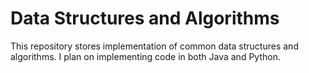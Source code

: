 # Data Structures and Algorithms
This repository stores implementation of common data structures and algorithms. I plan on implementing code in both Java and Python.
